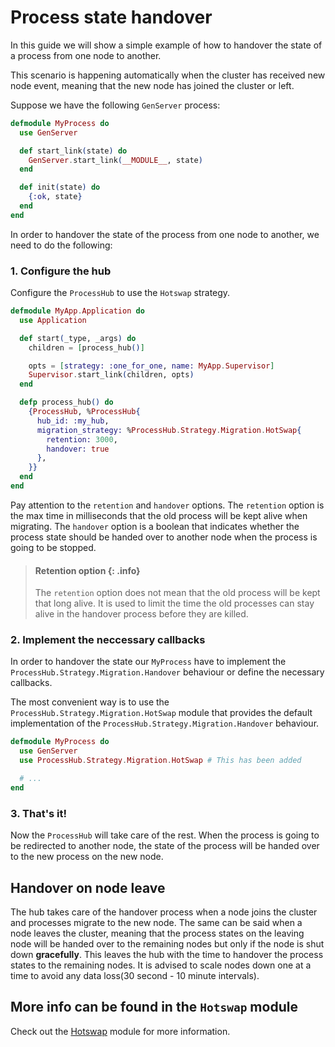 # Process state handover

In this guide we will show a simple example of how to handover the state of a process from one node to another.

This scenario is happening automatically when the cluster has received new node event,
meaning that the new node has joined the cluster or left.

Suppose we have the following `GenServer` process:

```elixir
defmodule MyProcess do
  use GenServer

  def start_link(state) do
    GenServer.start_link(__MODULE__, state)
  end

  def init(state) do
    {:ok, state}
  end
end
```

In order to handover the state of the process from one node to another, we need to do the following:

### 1. Configure the hub 

Configure the `ProcessHub` to use the `Hotswap` strategy.

```elixir
defmodule MyApp.Application do
  use Application

  def start(_type, _args) do
    children = [process_hub()]

    opts = [strategy: :one_for_one, name: MyApp.Supervisor]
    Supervisor.start_link(children, opts)
  end

  defp process_hub() do
    {ProcessHub, %ProcessHub{
      hub_id: :my_hub,
      migration_strategy: %ProcessHub.Strategy.Migration.HotSwap{
        retention: 3000,
        handover: true
      },
    }}
  end
end
```

Pay attention to the `retention` and `handover` options. The `retention` option is the max time in milliseconds that the old process will be kept alive when migrating. The `handover` option is a boolean that indicates whether the process state should be handed over to another node when the process is going to be stopped.


> #### Retention option {: .info}
> The `retention` option does not mean that the old process will be kept that long alive.
> It is used to limit the time the old processes can stay alive in the handover process
> before they are killed.


### 2. Implement the neccessary callbacks
In order to handover the state our `MyProcess` have to implement the `ProcessHub.Strategy.Migration.Handover` behaviour or define the necessary callbacks.

The most convenient way is to use the `ProcessHub.Strategy.Migration.HotSwap` module that provides the default implementation of the `ProcessHub.Strategy.Migration.Handover` behaviour.

```elixir
defmodule MyProcess do
  use GenServer
  use ProcessHub.Strategy.Migration.HotSwap # This has been added

  # ...
end
```

### 3. That's it!
Now the `ProcessHub` will take care of the rest. When the process is going to be
redirected to another node, the state of the process will be handed over to the new process on
the new node.

## Handover on node leave
The hub takes care of the handover process when a node joins the cluster and processes
migrate to the new node. 
The same can be said when a node leaves the cluster, meaning that the process states on the 
leaving node will be handed over to the remaining nodes but only if the node is shut down **gracefully**.
This leaves the hub with the time to handover the process states to the remaining nodes.
It is advised to scale nodes down one at a time to avoid any data loss(30 second - 10 minute intervals).

## More info can be found in the `Hotswap` module
Check out the [Hotswap](https://hexdocs.pm/process_hub/ProcessHub.Strategy.Migration.HotSwap.html) module for more information.